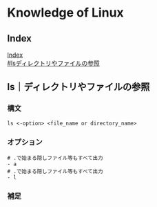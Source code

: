 # Knowledge of Linux

## Index

[Index](#index)  
[#lsディレクトリやファイルの参照](#lsディレクトリやファイルの参照)  

## ls｜ディレクトリやファイルの参照

### 構文

```shell
ls <-option> <file_name or directory_name>
```

### オプション

```shell
# .で始まる隠しファイル等もすべて出力
- a
# .で始まる隠しファイル等もすべて出力
- l

```

### 補足
